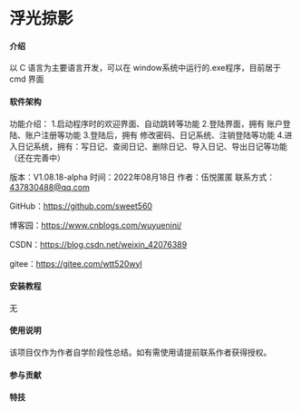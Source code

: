 # 浮光掠影

#### 介绍
以 C 语言为主要语言开发，可以在 window系统中运行的.exe程序，目前居于 cmd 界面

#### 软件架构
功能介绍：
        1.启动程序时的欢迎界面、自动跳转等功能
        2.登陆界面，拥有 账户登陆、账户注册等功能
        3.登陆后，拥有 修改密码、日记系统、注销登陆等功能
        4.进入日记系统，拥有：写日记、查阅日记、删除日记、导入日记、导出日记等功能（还在完善中）

版本：V1.08.18-alpha 时间：2022年08月18日 作者：伍悦匿匿 联系方式：437830488@qq.com 

GitHub：https://github.com/sweet560

博客园：https://www.cnblogs.com/wuyuenini/

CSDN：https://blog.csdn.net/weixin_42076389

gitee：https://gitee.com/wtt520wyl

#### 安装教程

无

#### 使用说明

该项目仅作为作者自学阶段性总结。如有需使用请提前联系作者获得授权。

#### 参与贡献

#### 特技
